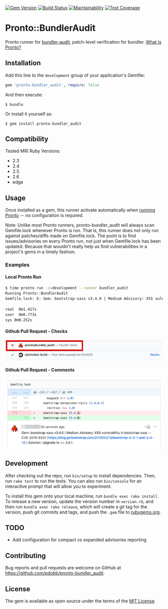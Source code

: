 [![Gem Version](https://badge.fury.io/rb/pronto-bundler_audit.svg)](https://badge.fury.io/rb/pronto-bundler_audit)
[![Build Status](https://travis-ci.org/pdobb/pronto-bundler_audit.svg?branch=master)](https://travis-ci.org/pdobb/pronto-bundler_audit)
[![Maintainability](https://api.codeclimate.com/v1/badges/7ac01a6a6eace46487d9/maintainability)](https://codeclimate.com/github/pdobb/pronto-bundler_audit/maintainability)
[![Test Coverage](https://api.codeclimate.com/v1/badges/7ac01a6a6eace46487d9/test_coverage)](https://codeclimate.com/github/pdobb/pronto-bundler_audit/test_coverage)

# Pronto::BundlerAudit

Pronto runner for [bundler-audit](https://github.com/rubysec/bundler-audit), patch-level verification for bundler. [What is Pronto?](https://github.com/prontolabs/pronto)

## Installation

Add this line to the `development` group of your application's Gemfile:

```ruby
gem 'pronto-bundler_audit', require: false
```

And then execute:

    $ bundle

Or install it yourself as:

    $ gem install pronto-bundler_audit

## Compatibility

Tested MRI Ruby Versions:
* 2.3
* 2.4
* 2.5
* 2.6
* edge

## Usage

Once installed as a gem, this runner activate automatically when [running Pronto](https://github.com/prontolabs/pronto#usage) -- no configuration is required.

Note: Unlike most Pronto runners, pronto-bundler_audit will always scan Gemfile.lock whenever Pronto is run. That is, this runner does not only run against patches/diffs made on Gemfile.lock. The point is to find issues/advisories on every Pronto run, not just when Gemfile.lock has been updated. Because that wouldn't really help us find vulnerabilities in a project's gems in a timely fashion.

### Examples

#### Local Pronto Run

```bash
$ time pronto run -c=development --runner bundler_audit
Running Pronto::BundlerAudit
Gemfile.lock: E: Gem: bootstrap-sass v3.4.0 | Medium Advisory: XSS vulnerability in bootstrap-sass -- CVE-2019-8331 (https://blog.getbootstrap.com/2019/02/13/bootstrap-4-3-1-and-3-4-1/) | Solution: Upgrade to >= 3.4.1.

real  0m1.417s
user  0m0.773s
sys 0m0.252s
```

#### Github Pull Request - Checks
![Github Check](images/github-check.png)

#### Github Pull Request - Comments
![Github Comment](images/github-comment.png)

## Development

After checking out the repo, run `bin/setup` to install dependencies. Then, run `rake test` to run the tests. You can also run `bin/console` for an interactive prompt that will allow you to experiment.

To install this gem onto your local machine, run `bundle exec rake install`. To release a new version, update the version number in `version.rb`, and then run `bundle exec rake release`, which will create a git tag for the version, push git commits and tags, and push the `.gem` file to [rubygems.org](https://rubygems.org).

## TODO

* Add configuration for compact vs expanded advisories reporting

## Contributing

Bug reports and pull requests are welcome on GitHub at https://github.com/pdobb/pronto-bundler_audit.

## License

The gem is available as open source under the terms of the [MIT License](https://opensource.org/licenses/MIT).
